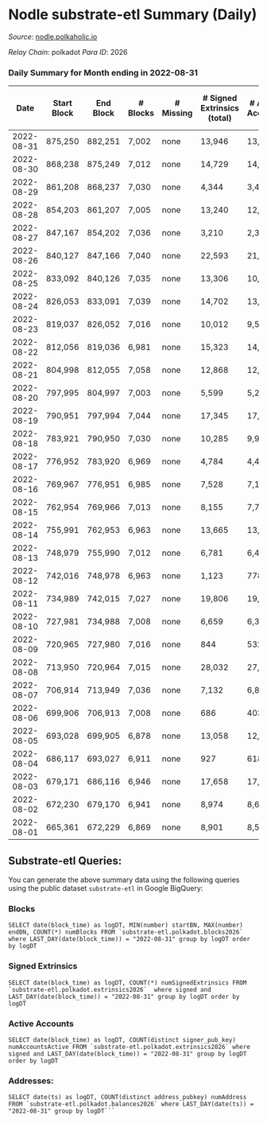 # Nodle substrate-etl Summary (Daily)

_Source_: [nodle.polkaholic.io](https://nodle.polkaholic.io)

*Relay Chain*: polkadot
*Para ID*: 2026



### Daily Summary for Month ending in 2022-08-31


| Date | Start Block | End Block | # Blocks | # Missing | # Signed Extrinsics (total) | # Active Accounts | # Addresses with Balances | # Events | # Transfers | # XCM Transfers In | # XCM Transfers Out |
| ---- | ----------- | --------- | -------- | --------- | --------------------------- | ----------------- | ------------------------- | -------- | ----------- | ------------------ | ------------------- |
| 2022-08-31 | 875,250 | 882,251 | 7,002 | none  | 13,946 | 13,309 | 558,534 | 260,274 | 129,323  |   |   |
| 2022-08-30 | 868,238 | 875,249 | 7,012 | none  | 14,729 | 14,043 | 560,440 | 316,842 | 134,911  |   |   |
| 2022-08-29 | 861,208 | 868,237 | 7,030 | none  | 4,344 | 3,439 | 557,931 | 209,112 | 120,306  |   |   |
| 2022-08-28 | 854,203 | 861,207 | 7,005 | none  | 13,240 | 12,757 | 547,818 | 256,809 | 128,458  |   |   |
| 2022-08-27 | 847,167 | 854,202 | 7,036 | none  | 3,210 | 2,346 | 546,883 | 172,194 | 128,590  |   |   |
| 2022-08-26 | 840,127 | 847,166 | 7,040 | none  | 22,593 | 21,240 | 542,869 | 324,823 | 138,735  |   |   |
| 2022-08-25 | 833,092 | 840,126 | 7,035 | none  | 13,306 | 10,286 | 549,919 | 257,978 | 130,142  |   |   |
| 2022-08-24 | 826,053 | 833,091 | 7,039 | none  | 14,702 | 13,523 | 540,261 | 276,340 | 127,703  |   |   |
| 2022-08-23 | 819,037 | 826,052 | 7,016 | none  | 10,012 | 9,527 | 536,028 | 219,830 | 116,164  |   |   |
| 2022-08-22 | 812,056 | 819,036 | 6,981 | none  | 15,323 | 14,941 | 535,061 | 258,452 | 123,020  |   |   |
| 2022-08-21 | 804,998 | 812,055 | 7,058 | none  | 12,868 | 12,522 | 539,670 | 245,403 | 125,266  |   |   |
| 2022-08-20 | 797,995 | 804,997 | 7,003 | none  | 5,599 | 5,282 |  | 178,951 | 112,309  |   |   |
| 2022-08-19 | 790,951 | 797,994 | 7,044 | none  | 17,345 | 17,004 | 531,688 | 276,049 | 132,910  |   |   |
| 2022-08-18 | 783,921 | 790,950 | 7,030 | none  | 10,285 | 9,948 | 535,207 | 218,074 | 124,009  |   |   |
| 2022-08-17 | 776,952 | 783,920 | 6,969 | none  | 4,784 | 4,459 |  | 192,786 | 124,660  |   |   |
| 2022-08-16 | 769,967 | 776,951 | 6,985 | none  | 7,528 | 7,161 | 525,867 | 200,875 | 122,442  |   |   |
| 2022-08-15 | 762,954 | 769,966 | 7,013 | none  | 8,155 | 7,774 | 522,528 | 188,305 | 116,976  |   |   |
| 2022-08-14 | 755,991 | 762,953 | 6,963 | none  | 13,665 | 13,271 | 525,023 | 238,343 | 122,497  |   |   |
| 2022-08-13 | 748,979 | 755,990 | 7,012 | none  | 6,781 | 6,498 |  | 183,358 | 113,544  |   |   |
| 2022-08-12 | 742,016 | 748,978 | 6,963 | none  | 1,123 | 778 | 525,213 | 156,797 | 114,225  |   |   |
| 2022-08-11 | 734,989 | 742,015 | 7,027 | none  | 19,806 | 19,475 |  | 285,631 | 132,829  |   |   |
| 2022-08-10 | 727,981 | 734,988 | 7,008 | none  | 6,659 | 6,354 |  | 193,732 | 120,630  |   |   |
| 2022-08-09 | 720,965 | 727,980 | 7,016 | none  | 844 | 532 |  | 153,662 | 114,745  |   |   |
| 2022-08-08 | 713,950 | 720,964 | 7,015 | none  | 28,032 | 27,719 | 508,383 | 334,505 | 134,758  |   |   |
| 2022-08-07 | 706,914 | 713,949 | 7,036 | none  | 7,132 | 6,838 | 526,451 | 182,771 | 109,802  |   |   |
| 2022-08-06 | 699,906 | 706,913 | 7,008 | none  | 686 | 403 |  | 154,045 | 108,623  |   |   |
| 2022-08-05 | 693,028 | 699,905 | 6,878 | none  | 13,058 | 12,762 | 510,236 | 235,060 | 121,633  |   |   |
| 2022-08-04 | 686,117 | 693,027 | 6,911 | none  | 927 | 618 | 511,583 | 150,182 | 115,122  |   |   |
| 2022-08-03 | 679,171 | 686,116 | 6,946 | none  | 17,658 | 17,228 |  | 267,268 | 131,065  |   |   |
| 2022-08-02 | 672,230 | 679,170 | 6,941 | none  | 8,974 | 8,646 | 511,784 | 218,426 | 126,910  |   |   |
| 2022-08-01 | 665,361 | 672,229 | 6,869 | none  | 8,901 | 8,542 | 507,645 | 211,742 | 125,023  |   |   |

## Substrate-etl Queries:
You can generate the above summary data using the following queries using the public dataset `substrate-etl` in Google BigQuery:


### Blocks
```
SELECT date(block_time) as logDT, MIN(number) startBN, MAX(number) endBN, COUNT(*) numBlocks FROM `substrate-etl.polkadot.blocks2026`  where LAST_DAY(date(block_time)) = "2022-08-31" group by logDT order by logDT
```


### Signed Extrinsics
```
SELECT date(block_time) as logDT, COUNT(*) numSignedExtrinsics FROM `substrate-etl.polkadot.extrinsics2026`  where signed and LAST_DAY(date(block_time)) = "2022-08-31" group by logDT order by logDT
```


### Active Accounts
```
SELECT date(block_time) as logDT, COUNT(distinct signer_pub_key) numAccountsActive FROM `substrate-etl.polkadot.extrinsics2026` where signed and LAST_DAY(date(block_time)) = "2022-08-31" group by logDT order by logDT
```


### Addresses:
```
SELECT date(ts) as logDT, COUNT(distinct address_pubkey) numAddress FROM `substrate-etl.polkadot.balances2026` where LAST_DAY(date(ts)) = "2022-08-31" group by logDT```


